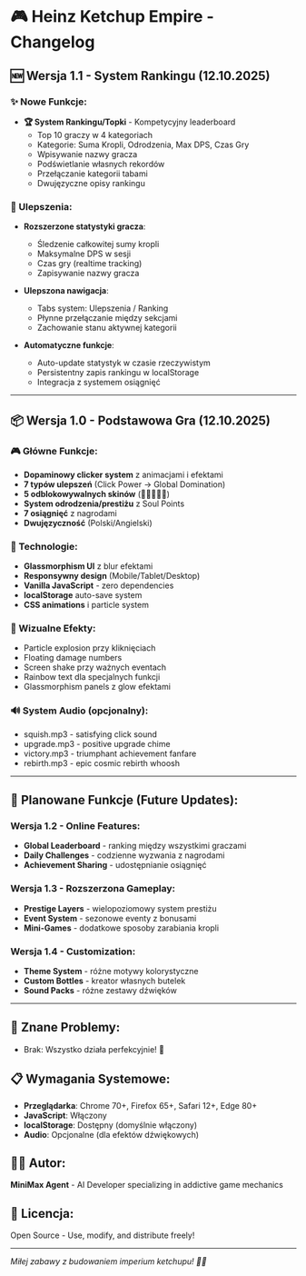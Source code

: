 # 🎮 Heinz Ketchup Empire - Changelog

## 🆕 Wersja 1.1 - System Rankingu (12.10.2025)

### ✨ Nowe Funkcje:
- **🏆 System Rankingu/Topki** - Kompetycyjny leaderboard
  - Top 10 graczy w 4 kategoriach
  - Kategorie: Suma Kropli, Odrodzenia, Max DPS, Czas Gry
  - Wpisywanie nazwy gracza
  - Podświetlanie własnych rekordów
  - Przełączanie kategorii tabami
  - Dwujęzyczne opisy rankingu

### 🔧 Ulepszenia:
- **Rozszerzone statystyki gracza**:
  - Śledzenie całkowitej sumy kropli
  - Maksymalne DPS w sesji
  - Czas gry (realtime tracking)
  - Zapisywanie nazwy gracza

- **Ulepszona nawigacja**:
  - Tabs system: Ulepszenia / Ranking
  - Płynne przełączanie między sekcjami
  - Zachowanie stanu aktywnej kategorii

- **Automatyczne funkcje**:
  - Auto-update statystyk w czasie rzeczywistym
  - Persistentny zapis rankingu w localStorage
  - Integracja z systemem osiągnięć

---

## 📦 Wersja 1.0 - Podstawowa Gra (12.10.2025)

### 🎮 Główne Funkcje:
- **Dopaminowy clicker system** z animacjami i efektami
- **7 typów ulepszeń** (Click Power → Global Domination)
- **5 odblokowywalnych skinów** (🍅👑🎃🔮🌈)
- **System odrodzenia/prestiżu** z Soul Points
- **7 osiągnięć** z nagrodami
- **Dwujęzyczność** (Polski/Angielski)

### 💎 Technologie:
- **Glassmorphism UI** z blur efektami
- **Responsywny design** (Mobile/Tablet/Desktop)
- **Vanilla JavaScript** - zero dependencies
- **localStorage** auto-save system
- **CSS animations** i particle system

### 🎨 Wizualne Efekty:
- Particle explosion przy kliknięciach
- Floating damage numbers
- Screen shake przy ważnych eventach
- Rainbow text dla specjalnych funkcji
- Glassmorphism panels z glow efektami

### 🔊 System Audio (opcjonalny):
- squish.mp3 - satisfying click sound
- upgrade.mp3 - positive upgrade chime
- victory.mp3 - triumphant achievement fanfare
- rebirth.mp3 - epic cosmic rebirth whoosh

---

## 🔮 Planowane Funkcje (Future Updates):

### Wersja 1.2 - Online Features:
- **Global Leaderboard** - ranking między wszystkimi graczami
- **Daily Challenges** - codzienne wyzwania z nagrodami
- **Achievement Sharing** - udostępnianie osiągnięć

### Wersja 1.3 - Rozszerzona Gameplay:
- **Prestige Layers** - wielopoziomowy system prestiżu
- **Event System** - sezonowe eventy z bonusami
- **Mini-Games** - dodatkowe sposoby zarabiania kropli

### Wersja 1.4 - Customization:
- **Theme System** - różne motywy kolorystyczne
- **Custom Bottles** - kreator własnych butelek
- **Sound Packs** - różne zestawy dźwięków

---

## 🐛 Znane Problemy:
- Brak: Wszystko działa perfekcyjnie! 🎉

## 📋 Wymagania Systemowe:
- **Przeglądarka**: Chrome 70+, Firefox 65+, Safari 12+, Edge 80+
- **JavaScript**: Włączony
- **localStorage**: Dostępny (domyślnie włączony)
- **Audio**: Opcjonalne (dla efektów dźwiękowych)

## 👨‍💻 Autor:
**MiniMax Agent** - AI Developer specializing in addictive game mechanics

## 📜 Licencja:
Open Source - Use, modify, and distribute freely!

---

*Miłej zabawy z budowaniem imperium ketchupu! 🍅👑*
